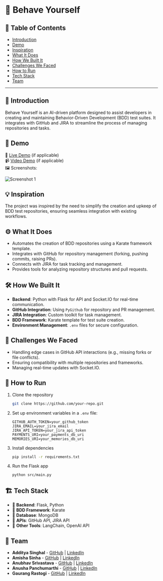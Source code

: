 # 🚀 Behave Yourself

## 📌 Table of Contents
- [Introduction](#introduction)
- [Demo](#demo)
- [Inspiration](#inspiration)
- [What It Does](#what-it-does)
- [How We Built It](#how-we-built-it)
- [Challenges We Faced](#challenges-we-faced)
- [How to Run](#how-to-run)
- [Tech Stack](#tech-stack)
- [Team](#team)

---

## 🎯 Introduction
Behave Yourself is an AI-driven platform designed to assist developers in creating and maintaining Behavior-Driven Development (BDD) test suites. It integrates with GitHub and JIRA to streamline the process of managing repositories and tasks.

## 🎥 Demo
🔗 [Live Demo](#) (if applicable)  
📹 [Video Demo](#) (if applicable)  
🖼️ Screenshots:

![Screenshot 1](link-to-image)

## 💡 Inspiration
The project was inspired by the need to simplify the creation and upkeep of BDD test repositories, ensuring seamless integration with existing workflows.

## ⚙️ What It Does
- Automates the creation of BDD repositories using a Karate framework template.
- Integrates with GitHub for repository management (forking, pushing commits, raising PRs).
- Connects with JIRA for task tracking and management.
- Provides tools for analyzing repository structures and pull requests.

## 🛠️ How We Built It
- **Backend**: Python with Flask for API and Socket.IO for real-time communication.
- **GitHub Integration**: Using `PyGithub` for repository and PR management.
- **JIRA Integration**: Custom toolkit for task management.
- **BDD Framework**: Karate template for test suite creation.
- **Environment Management**: `.env` files for secure configuration.

## 🚧 Challenges We Faced
- Handling edge cases in GitHub API interactions (e.g., missing forks or file conflicts).
- Ensuring compatibility with multiple repositories and frameworks.
- Managing real-time updates with Socket.IO.

## 🏃 How to Run
1. Clone the repository  
   ```sh
   git clone https://github.com/your-repo.git
   ```
2. Set up environment variables in a `.env` file:
   ```env
   GITHUB_AUTH_TOKEN=your_github_token
   JIRA_EMAIL=your_jira_email
   JIRA_API_TOKEN=your_jira_api_token
   PAYMENTS_URI=your_payments_db_uri
   MEMORIES_URI=your_memories_db_uri
   ```
3. Install dependencies  
   ```sh
   pip install -r requirements.txt
   ```
4. Run the Flask app  
   ```sh
   python src/main.py
   ```

## 🏗️ Tech Stack
- 🔹 **Backend**: Flask, Python
- 🔹 **BDD Framework**: Karate
- 🔹 **Database**: MongoDB
- 🔹 **APIs**: GitHub API, JIRA API
- 🔹 **Other Tools**: LangChain, OpenAI API

## 👥 Team
- **Additya Singhal** - [GitHub](#) | [LinkedIn](#)
- **Amisha Sinha** - [GitHub](#) | [LinkedIn](#)
- **Anubhav Srivastava** - [GitHub](#) | [LinkedIn](#)
- **Anusha Panchumarthi** - [GitHub](#) | [LinkedIn](#)
- **Gaurang Rastogi** - [GitHub](#) | [LinkedIn](#)
